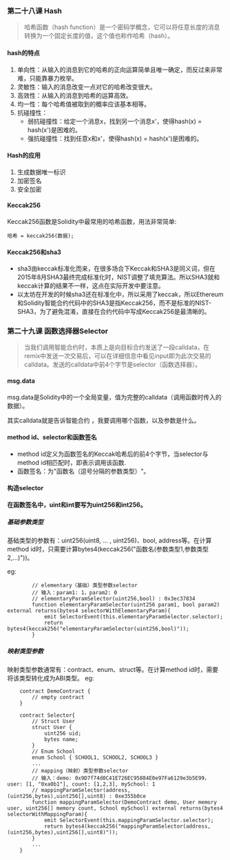 ### 第二十八课 Hash
> 哈希函数（hash function）是一个密码学概念，它可以将任意长度的消息转换为一个固定长度的值，这个值也称作哈希（hash）。

#### hash的特点
1. 单向性：从输入的消息到它的哈希的正向运算简单且唯一确定，而反过来非常难，只能靠暴力枚举。
2. 灵敏性：输入的消息改变一点对它的哈希改变很大。
3. 高效性：从输入的消息到哈希的运算高效。
4. 均一性：每个哈希值被取到的概率应该基本相等。
5. 抗碰撞性：
    - 弱抗碰撞性：给定一个消息x，找到另一个消息x'，使得hash(x) = hash(x')是困难的。
    - 强抗碰撞性：找到任意x和x'，使得hash(x) = hash(x')是困难的。

#### Hash的应用
1. 生成数据唯一标识
2. 加密签名
3. 安全加密

#### Keccak256

Keccak256函数是Solidity中最常用的哈希函数，用法非常简单:

``哈希 = keccak256(数据);``

#### Keccak256和sha3
- sha3由keccak标准化而来，在很多场合下Keccak和SHA3是同义词，但在2015年8月SHA3最终完成标准化时，NIST调整了填充算法。所以SHA3就和keccak计算的结果不一样，这点在实际开发中要注意。
- 以太坊在开发的时候sha3还在标准化中，所以采用了keccak，所以Ethereum和Solidity智能合约代码中的SHA3是指Keccak256，而不是标准的NIST-SHA3，为了避免混淆，直接在合约代码中写成Keccak256是最清晰的。

### 第二十九课 函数选择器Selector
> 当我们调用智能合约时，本质上是向目标合约发送了一段calldata，在remix中发送一次交易后，可以在详细信息中看见input即为此次交易的calldata。发送的calldata中前4个字节是selector（函数选择器）。

#### msg.data
msg.data是Solidity中的一个全局变量，值为完整的calldata（调用函数时传入的数据）。

其实calldata就是告诉智能合约 ，我要调用哪个函数，以及参数是什么。

#### method id、selector和函数签名
- method id定义为函数签名的Keccak哈希后的前4个字节，当selector与method id相匹配时，即表示调用该函数.
- 函数签名：为"函数名（逗号分隔的参数类型）"。

#### 构造selector

**在函数签名中，uint和int要写为uint256和int256。**

##### 基础参数类型
基础类型的参数有：uint256(uint8, ... , uint256)、bool, address等。在计算method id时，只需要计算bytes4(keccak256("函数名(参数类型1,参数类型2,...)"))。

eg: 
```solidity
        // elementary（基础）类型参数selector
        // 输入：param1: 1，param2: 0
        // elementaryParamSelector(uint256,bool) : 0x3ec37834
        function elementaryParamSelector(uint256 param1, bool param2) external returns(bytes4 selectorWithElementaryParam){
            emit SelectorEvent(this.elementaryParamSelector.selector);
            return bytes4(keccak256("elementaryParamSelector(uint256,bool)"));
        }
```

##### 映射类型参数
映射类型参数通常有：contract、enum、struct等。在计算method id时，需要将该类型转化成为ABI类型。
eg:
```solidity
    contract DemoContract {
        // empty contract
    }

    contract Selector{
        // Struct User
        struct User {
            uint256 uid;
            bytes name;
        }
        // Enum School
        enum School { SCHOOL1, SCHOOL2, SCHOOL3 }
        ...
        // mapping（映射）类型参数selector
        // 输入：demo: 0x9D7f74d0C41E726EC95884E0e97Fa6129e3b5E99， user: [1, "0xa0b1"], count: [1,2,3], mySchool: 1
        // mappingParamSelector(address,(uint256,bytes),uint256[],uint8) : 0xe355b0ce
        function mappingParamSelector(DemoContract demo, User memory user, uint256[] memory count, School mySchool) external returns(bytes4 selectorWithMappingParam){
            emit SelectorEvent(this.mappingParamSelector.selector);
            return bytes4(keccak256("mappingParamSelector(address,(uint256,bytes),uint256[],uint8)"));
        }
        ...
    }
```

